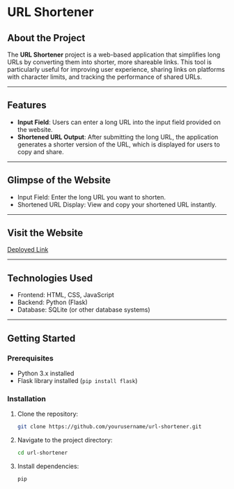 # URL Shortener

## About the Project

The **URL Shortener** project is a web-based application that simplifies long URLs by converting them into shorter, more shareable links. This tool is particularly useful for improving user experience, sharing links on platforms with character limits, and tracking the performance of shared URLs.

---

## Features

- **Input Field**: Users can enter a long URL into the input field provided on the website.
- **Shortened URL Output**: After submitting the long URL, the application generates a shorter version of the URL, which is displayed for users to copy and share.

---

## Glimpse of the Website

- Input Field: Enter the long URL you want to shorten.
- Shortened URL Display: View and copy your shortened URL instantly.

---

## Visit the Website

[Deployed Link](#)

---

## Technologies Used

- Frontend: HTML, CSS, JavaScript
- Backend: Python (Flask)
- Database: SQLite (or other database systems)

---

## Getting Started

### Prerequisites

- Python 3.x installed
- Flask library installed (`pip install flask`)

### Installation

1. Clone the repository:
   ```bash
   git clone https://github.com/yourusername/url-shortener.git
   ```
2. Navigate to the project directory:
   ```bash
   cd url-shortener
   ```
3. Install dependencies:
   ```bash
   pip
